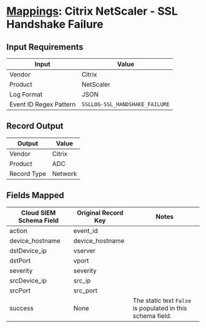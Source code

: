 # [Mappings](README.md): Citrix NetScaler - SSL Handshake Failure

## Input Requirements

|Input|Value|
|-----|-----|
|Vendor|Citrix|
|Product|NetScaler|
|Log Format|JSON|
|Event ID Regex Pattern|`SSLLOG-SSL_HANDSHAKE_FAILURE`|

## Record Output

|Output|Value|
|------|-----|
|Vendor|Citrix|
|Product|ADC|
|Record Type|Network|

## Fields Mapped

|Cloud SIEM Schema Field|Original Record Key|Notes|
|-----------------------|-------------------|-----|
|action|event_id||
|device_hostname|device_hostname||
|dstDevice_ip|vserver||
|dstPort|vport||
|severity|severity||
|srcDevice_ip|src_ip||
|srcPort|src_port||
|success|None|The static text `False` is populated in this schema field.|

